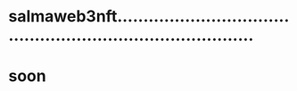 # salmaweb3nft................................................................................
# soon
